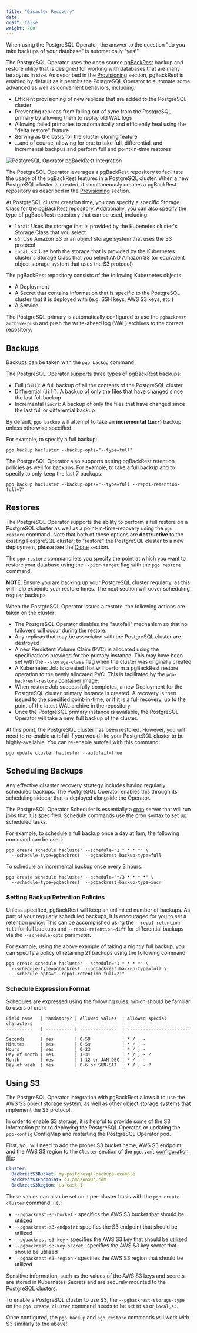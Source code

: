 ```yaml
---
title: "Disaster Recovery"
date:
draft: false
weight: 200
---
```


When using the PostgreSQL Operator, the answer to the question "do you take
backups of your database" is automatically "yes!"

The PostgreSQL Operator uses the open source
[pgBackRest](https://pgbackrest.org) backup and restore utility that is designed
for working with databases that are many terabytes in size. As described in the
[Provisioning](/architecture/provisioning/) section, pgBackRest is enabled by
default as it permits the PostgreSQL Operator to automate some advanced as well
as convenient behaviors, including:

- Efficient provisioning of new replicas that are added to the PostgreSQL
cluster
- Preventing replicas from falling out of sync from the PostgreSQL primary by
allowing them to replay old WAL logs
- Allowing failed primaries to automatically and efficiently heal using the
"delta restore" feature
- Serving as the basis for the cluster cloning feature
- ...and of course, allowing for one to take full, differential, and incremental
backpus and perform full and point-in-time restores

![PostgreSQL Operator pgBackRest Integration](/operator-backrest-integration.png)

The PostgreSQL Operator leverages a pgBackRest repository to facilitate the
usage of the pgBackRest features in a PostgreSQL cluster. When a new PostgreSQL
cluster is created, it simultaneously creates a pgBackRest repository as
described in the [Provisioning](/architecture/provisioning/) section.

At PostgreSQL cluster creation time, you can specify a specific Storage Class
for the pgBackRest repository. Additionally, you can also specify the type of
pgBackRest repository that can be used, including:

- `local`: Uses the storage that is provided by the Kubenetes cluster's Storage
Class that you select
- `s3`: Use Amazon S3 or an object storage system that uses the S3 protocol
- `local,s3`: Use both the storage that is provided by the Kubernetes cluster's
Storage Class that you select AND Amazon S3 (or equivalent object storage system
that uses the S3 protocol)

The pgBackRest repository consists of the following Kubernetes objects:

- A Deployment
- A Secret that contains information that is specific to the PostgreSQL cluster
that it is deployed with (e.g. SSH keys, AWS S3 keys, etc.)
- A Service

The PostgreSQL primary is automatically configured to use the
`pgbackrest archive-push` and push the write-ahead log (WAL) archives to the
correct repository.

## Backups

Backups can be taken with the `pgo backup` command

The PostgreSQL Operator supports three types of pgBackRest backups:

- Full (`full`): A full backup of all the contents of the PostgreSQL cluster
- Differential (`diff`): A backup of only the files that have changed since the
last full backup
- Incremental (`incr`):  A backup of only the files that have changed since the
last full or differential backup

By default, `pgo backup` will attempt to take an **incremental (`incr`)** backup
unless otherwise specified.

For example, to specify a full backup:

```shell
pgo backup hacluster --backup-opts="--type=full"
```

The PostgreSQL Operator also supports setting pgBackRest retention policies as
well for backups. For example, to take a full backup and to specify to only keep
the last 7 backups:

```shell
pgo backup hacluster --backup-opts="--type=full --repo1-retention-full=7"
```

## Restores

The PostgreSQL Operator supports the ability to perform a full restore on a
PostgreSQL cluster as well as a point-in-time-recovery using the `pgo restore`
command. Note that both of these options are **destructive** to the existing
PostgreSQL cluster; to "restore" the PostgreSQL cluster to a new deployment,
please see the [Clone](/architecture/clone/) section.

The `pgo restore` command lets you specify the point at which you want to
restore your database using the `--pitr-target` flag with the `pgo restore`
command.

**NOTE**: Ensure you are backing up your PostgreSQL cluster regularly, as this
will help expedite your restore times. The next section will cover scheduling
regular backups.

When the PostgreSQL Operator issues a restore, the following actions are taken
on the cluster:

- The PostgreSQL Operator disables the "autofail" mechanism so that no failovers
will occur during the restore.
- Any replicas that may be associated with the PostgreSQL cluster are destroyed
- A new Persistent Volume Claim (PVC) is allocated using the specifications
provided for the primary instance. This may have been set with the
`--storage-class` flag when the cluster was originally created
- A Kubernetes Job is created that will perform a pgBackRest restore operation
to the newly allocated PVC. This is facilitated by the `pgo-backrest-restore`
container image.
- When restore Job successfully completes, a new Deployment for the PostgreSQL
cluster primary instance is created. A recovery is then issued to the specified
point-in-time, or if it is a full recovery, up to the point of the latest WAL
archive in the repository.
- Once the PostgreSQL primary instance is available, the PostgreSQL Operator
will take a new, full backup of the cluster.

At this point, the PostgreSQL cluster has been restored. However, you will need
to re-enable autofail if you would like your PostgreSQL cluster to be
highly-available. You can re-enable autofail with this command:

```shell
pgo update cluster hacluster --autofail=true
```

## Scheduling Backups

Any effective disaster recovery strategy includes having regularly scheduled
backups. The PostgreSQL Operator enables this through its scheduling sidecar
that is deployed alongside the Operator.

The PostgreSQL Operator Scheduler is essentially a [cron](https://en.wikipedia.org/wiki/Cron)
server that will run jobs that it is specified. Schedule commands use the cron
syntax to set up scheduled tasks.

For example, to schedule a full backup once a day at 1am, the following command
can be used:

```shell
pgo create schedule hacluster --schedule="1 * * * *" \
  --schedule-type=pgbackrest  --pgbackrest-backup-type=full
```

To schedule an incremental backup once every 3 hours:

```shell
pgo create schedule hacluster --schedule="*/3 * * * *" \
  --schedule-type=pgbackrest  --pgbackrest-backup-type=incr
```

### Setting Backup Retention Policies

Unless specified, pgBackRest will keep an unlimited number of backups. As part
of your regularly scheduled backups, it is encouraged for you to set a retention
policy. This can be accomplished using the `--repo1-retention-full` for full
backups and `--repo1-retention-diff` for differential backups via the
`--schedule-opts` parameter.

For example, using the above example of taking a nightly full backup, you can
specify a policy of retaining 21 backups using the following command:

```shell
pgo create schedule hacluster --schedule="1 * * * *" \
  --schedule-type=pgbackrest  --pgbackrest-backup-type=full \
  --schedule-opts="--repo1-retention-full=21"
```

### Schedule Expression Format

Schedules are expressed using the following rules, which should be familiar to
users of cron:

```
Field name   | Mandatory? | Allowed values  | Allowed special characters
----------   | ---------- | --------------  | --------------------------
Seconds      | Yes        | 0-59            | * / , -
Minutes      | Yes        | 0-59            | * / , -
Hours        | Yes        | 0-23            | * / , -
Day of month | Yes        | 1-31            | * / , - ?
Month        | Yes        | 1-12 or JAN-DEC | * / , -
Day of week  | Yes        | 0-6 or SUN-SAT  | * / , - ?
```

## Using S3

The PostgreSQL Operator integration with pgBackRest allows it to use the AWS S3
object storage system, as well as other object storage systems that implement
the S3 protocol.

In order to enable S3 storage, it is helpful to provide some of the S3
information prior to deploying the PostgreSQL Operator, or updating the
`pgo-config` ConfigMap and restarting the PostgreSQL Operator pod.

First, you will need to add the proper S3 bucket name, AWS S3 endpoint and
the AWS S3 region to the `Cluster` section of the `pgo.yaml`
[configuration file](/configuration/pgo-yaml-configuration/):

```yaml
Cluster:
  BackrestS3Bucket: my-postgresql-backups-example
  BackrestS3Endpoint: s3.amazonaws.com
  BackrestS3Region: us-east-1
```

These values can also be set on a per-cluster basis with the
`pgo create cluster` command, i.e.:


- `--pgbackrest-s3-bucket` - specifics the AWS S3 bucket that should be utilized
- `--pgbackrest-s3-endpoint` specifies the S3 endpoint that should be utilized
- `--pgbackrest-s3-key` - specifies the AWS S3 key that should be utilized
- `--pgbackrest-s3-key-secret`- specifies the AWS S3 key secret that should be
utilized
- `--pgbackrest-s3-region` - specifies the AWS S3 region that should be utilized

Sensitive information, such as the values of the AWS S3 keys and secrets, are
stored in Kubernetes Secrets and are securely mounted to the PostgreSQL
clusters.

To enable a PostgreSQL cluster to use S3, the `--pgbackrest-storage-type` on the
`pgo create cluster` command needs to be set to `s3` or `local,s3`.

Once configured, the `pgo backup` and `pgo restore` commands will work with S3
similarly to the above!

